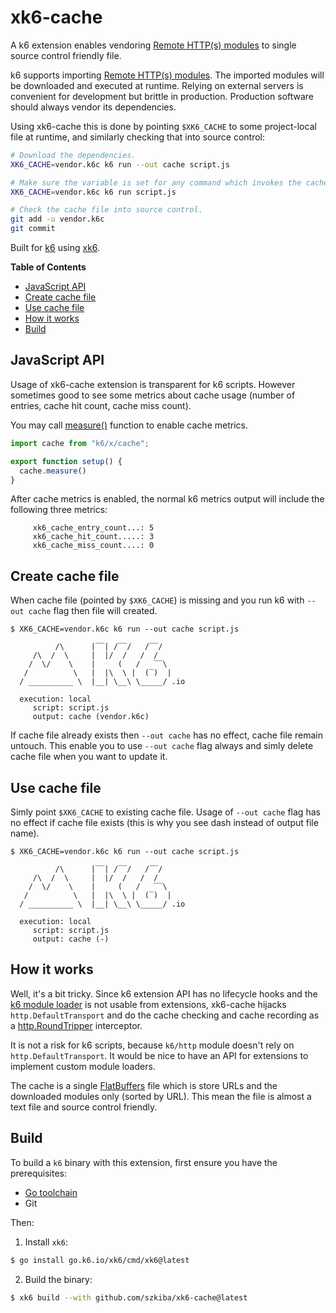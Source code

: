 # xk6-cache

A k6 extension enables vendoring [Remote HTTP(s) modules](https://k6.io/docs/using-k6/modules#remote-http-s-modules) to single source control friendly file.

k6 supports importing [Remote HTTP(s) modules](https://k6.io/docs/using-k6/modules#remote-http-s-modules). The imported modules will be downloaded and executed at runtime. Relying on external servers is convenient for development but brittle in production. Production software should always vendor its dependencies.

Using xk6-cache this is done by pointing `$XK6_CACHE` to some project-local file at runtime, and similarly checking that into source control:

```bash
# Download the dependencies.
XK6_CACHE=vendor.k6c k6 run --out cache script.js

# Make sure the variable is set for any command which invokes the cache.
XK6_CACHE=vendor.k6c k6 run script.js

# Check the cache file into source control.
git add -u vendor.k6c
git commit
```

Built for [k6](https://go.k6.io/k6) using [xk6](https://github.com/grafana/xk6).

<!-- START doctoc generated TOC please keep comment here to allow auto update -->
<!-- DON'T EDIT THIS SECTION, INSTEAD RE-RUN doctoc TO UPDATE -->
**Table of Contents**

- [JavaScript API](#javascript-api)
- [Create cache file](#create-cache-file)
- [Use cache file](#use-cache-file)
- [How it works](#how-it-works)
- [Build](#build)

<!-- END doctoc generated TOC please keep comment here to allow auto update -->

## JavaScript API

Usage of xk6-cache extension is transparent for k6 scripts. However sometimes good to see some metrics about cache usage (number of entries, cache hit count, cache miss count). 

You may call [measure()](docs/README.md#measure) function to enable cache metrics.

```JavaScript
import cache from "k6/x/cache";

export function setup() {
  cache.measure()
}
```

After cache metrics is enabled, the normal k6 metrics output will include the following three metrics:

```
     xk6_cache_entry_count...: 5
     xk6_cache_hit_count.....: 3
     xk6_cache_miss_count....: 0
```

## Create cache file

When cache file (pointed by `$XK6_CACHE`) is missing and you run k6 with `--out cache` flag then file will created.

```plain
$ XK6_CACHE=vendor.k6c k6 run --out cache script.js

          /\      |‾‾| /‾‾/   /‾‾/   
     /\  /  \     |  |/  /   /  /    
    /  \/    \    |     (   /   ‾‾\  
   /          \   |  |\  \ |  (‾)  | 
  / __________ \  |__| \__\ \_____/ .io

  execution: local
     script: script.js
     output: cache (vendor.k6c)
```

If cache file already exists then `--out cache` has no effect, cache file remain untouch. This enable you to use `--out cache` flag always and simly delete cache file when you want to update it.

## Use cache file

Simly point `$XK6_CACHE` to existing cache file. Usage of `--out cache` flag has no effect if cache file exists (this is why you see dash instead of output file name).

```plain
$ XK6_CACHE=vendor.k6c k6 run --out cache script.js

          /\      |‾‾| /‾‾/   /‾‾/   
     /\  /  \     |  |/  /   /  /    
    /  \/    \    |     (   /   ‾‾\  
   /          \   |  |\  \ |  (‾)  | 
  / __________ \  |__| \__\ \_____/ .io

  execution: local
     script: script.js
     output: cache (-)
```

## How it works

Well, it's a bit tricky. Since k6 extension API has no lifecycle hooks and the [k6 module loader](https://github.com/k6io/k6/tree/master/loader) is not usable from extensions, xk6-cache hijacks `http.DefaultTransport` and do the cache checking and cache recording as a [http.RoundTripper](https://golang.org/pkg/net/http/#RoundTripper) interceptor.

It is not a risk for k6 scripts, because `k6/http` module doesn't rely on `http.DefaultTransport`. It would be nice to have an API for extensions to implement custom module loaders.

The cache is a single [FlatBuffers](https://google.github.io/flatbuffers/) file which is store URLs and the downloaded modules only (sorted by URL). This mean the file is almost a text file and source control friendly.

## Build

To build a `k6` binary with this extension, first ensure you have the prerequisites:

- [Go toolchain](https://go101.org/article/go-toolchain.html)
- Git

Then:

1. Install `xk6`:
  ```bash
  $ go install go.k6.io/xk6/cmd/xk6@latest
  ```

2. Build the binary:
  ```bash
  $ xk6 build --with github.com/szkiba/xk6-cache@latest
  ```
